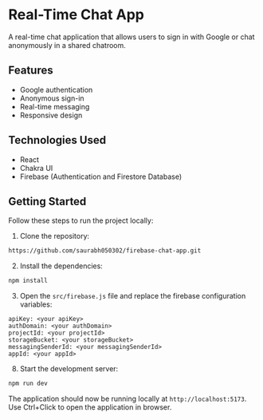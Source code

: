 # Real-Time Chat App

A real-time chat application that allows users to sign in with Google or chat anonymously in a shared chatroom.

## Features

- Google authentication
- Anonymous sign-in
- Real-time messaging
- Responsive design

## Technologies Used

- React
- Chakra UI
- Firebase (Authentication and Firestore Database)


## Getting Started

Follow these steps to run the project locally:

1. Clone the repository:

```bash
https://github.com/saurabh050302/firebase-chat-app.git
```

2. Install the dependencies:

```bash
npm install
```

3. Open the `src/firebase.js` file and replace the firebase configuration variables:

```
apiKey: <your apiKey>
authDomain: <your authDomain>
projectId: <your projectId>
storageBucket: <your storageBucket>
messagingSenderId: <your messagingSenderId>
appId: <your appId>

```

8. Start the development server:

```bash
npm run dev
```

The application should now be running locally at `http://localhost:5173`. Use Ctrl+Click to open the application in browser.